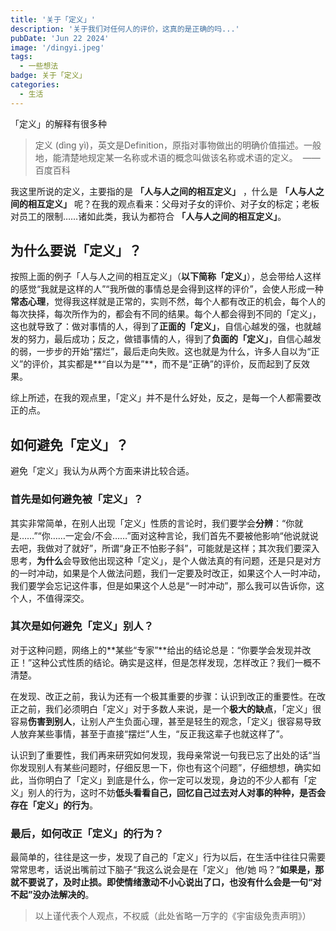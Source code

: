 ```yaml
---
title: '关于「定义」'
description: '关于我们对任何人的评价，这真的是正确的吗...'
pubDate: 'Jun 22 2024'
image: '/dingyi.jpeg'
tags:
  - 一些想法
badge: 关于「定义」
categories:
  - 生活
---
```


「定义」的解释有很多种

> 定义 (dìng yì)，英文是Definition，原指对事物做出的明确价值描述。一般地，能清楚地规定某一名称或术语的概念叫做该名称或术语的定义。  ——百度百科

我这里所说的定义，主要指的是 **「人与人之间的相互定义」** ，什么是 **「人与人之间的相互定义」** 呢？在我的观点看来：父母对子女的评价、对子女的标定；老板对员工的限制……诸如此类，我认为都符合 **「人与人之间的相互定义」**。

## 为什么要说「定义」？

按照上面的例子「人与人之间的相互定义」（**以下简称「定义」**），总会带给人这样的感觉“我就是这样的人”“我所做的事情总是会得到这样的评价”，会使人形成一种**常态心理**，觉得我这样就是正常的，实则不然，每个人都有改正的机会，每个人的每次抉择，每次所作为的，都会有不同的结果。每个人都会得到不同的「定义」，这也就导致了：做对事情的人，得到了**正面的「定义」**，自信心越发的强，也就越发的努力，最后成功；反之，做错事情的人，得到了**负面的「定义」**，自信心越发的弱，一步步的开始“摆烂”，最后走向失败。这也就是为什么，许多人自以为“正义”的评价，其实都是**“自以为是”**，而不是“正确”的评价，反而起到了反效果。

综上所述，在我的观点里，「定义」并不是什么好处，反之，是每一个人都需要改正的点。

## 如何避免「定义」？

避免「定义」我认为从两个方面来讲比较合适。

### 首先是如何避免被「定义」？

其实非常简单，在别人出现「定义」性质的言论时，我们要学会**分辨**：“你就是……”“你……一定会/不会……”面对这种言论，我们首先不要被他影响“他说就说去吧，我做对了就好”，所谓“身正不怕影子斜”，可能就是这样；其次我们要深入思考，**为什么**会导致他出现这种「定义」，是个人做法真的有问题，还是只是对方的一时冲动，如果是个人做法问题，我们一定要及时改正，如果这个人一时冲动，我们要学会忘记这件事，但是如果这个人总是“一时冲动”，那么我可以告诉你，这个人，不值得深交。

### 其次是如何避免「定义」别人？

对于这种问题，网络上的**某些“专家”**给出的结论总是：“你要学会发现并改正！”这种公式性质的结论。确实是这样，但是怎样发现，怎样改正？我们一概不清楚。

在发现、改正之前，我认为还有一个极其重要的步骤：认识到改正的重要性。在改正之前，我们必须明白「定义」对于多数人来说，是一个**极大的缺点**，「定义」很容易**伤害到别人**，让别人产生负面心理，甚至是轻生的观念，「定义」很容易导致人放弃某些事情，甚至于直接“摆烂”人生，“反正我这辈子也就这样了”。

认识到了重要性，我们再来研究如何发现，我母亲常说一句我已忘了出处的话“当你发现别人有某些问题时，仔细反思一下，你也有这个问题”，仔细想想，确实如此，当你明白了「定义」到底是什么，你一定可以发现，身边的不少人都有「定义」别人的行为，这时不妨**低头看看自己，回忆自己过去对人对事的种种，是否会存在「定义」的行为**。

### 最后，如何改正「定义」的行为？

最简单的，往往是这一步，发现了自己的「定义」行为以后，在生活中往往只需要常常思考，话说出嘴前过下脑子“我这么说会是在「定义」 他/她 吗？”**如果是，那就不要说了，及时止损。即使情绪激动不小心说出了口，也没有什么会是一句“对不起”没办法解决的**。

> 以上谨代表个人观点，不权威（此处省略一万字的《宇宙级免责声明》）
